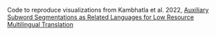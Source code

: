 Code to reproduce visualizations from Kambhatla et al. 2022, [Auxiliary Subword Segmentations as Related Languages for Low Resource Multilingual Translation](https://aclanthology.org/2022.eamt-1.16.pdf)

